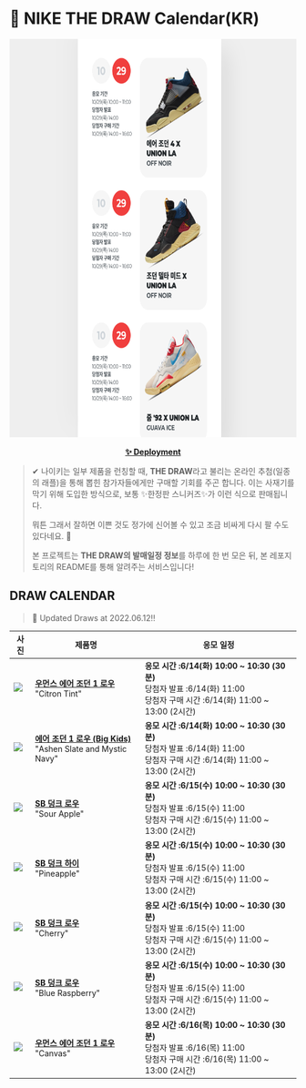 # 👟 NIKE THE DRAW Calendar(KR)

<div align="center">
  <a href="https://junhoyeo.github.io/NIKE-THE-DRAW-Calendar/">
    <img src="./docs/images/preview.png" alt="Preview image of deployed application" height="700px" width="700px" />
  </a>
</div>

<p align="center">
  <a href="https://junhoyeo.github.io/NIKE-THE-DRAW-Calendar/">
    <strong>✨ Deployment</strong>
  </a>
</p>

> ✔ 나이키는 일부 제품을 런칭할 때, **THE DRAW**라고 불리는 온라인 추첨(일종의 래플)을 통해 뽑힌 참가자들에게만 구매할 기회를 주곤 합니다. 이는 사재기를 막기 위해 도입한 방식으로, 보통 ✨한정판 스니커즈✨가 이런 식으로 판매됩니다.
>
> 뭐튼 그래서 잘하면 이쁜 것도 정가에 신어볼 수 있고 조금 비싸게 다시 팔 수도 있다네요. 🤭
>
> 본 프로젝트는 **THE DRAW의 발매일정 정보**를 하루에 한 번 모은 뒤, 본 레포지토리의 README를 통해 알려주는 서비스입니다!

## DRAW CALENDAR

<!-- DRAW CALENDAR: START -->

> 👟 Updated Draws at 2022.06.12‼️

| 사진 | 제품명 | 응모 일정 |
| --- | ---- | ------- |
| <img src="https://static-breeze.nike.co.kr/kr/ko_kr/cmsstatic/product/DC0774-007/0e376b4e-b5d4-4e03-b03f-614286981ebf_primary.jpg?snkrBrowse" width="256" /> | <a href="https://www.nike.com/kr/launch/t/women/fw/basketball/DC0774-007/9hK06E/wmns-air-jordan-1-low"><strong>우먼스 에어 조던 1 로우</strong><br /></a> "Citron Tint" | <strong>응모 시간 :6/14(화) 10:00 ~ 10:30 (30분)</strong><br />당첨자 발표 :6/14(화) 11:00<br />당첨자 구매 시간 :6/14(화) 11:00 ~ 13:00 (2시간) |
| <img src="https://static-breeze.nike.co.kr/kr/ko_kr/cmsstatic/product/553560-414/3d55680b-a363-4bec-b9b2-ae98bff96e9a_primary.jpg?snkrBrowse" width="256" /> | <a href="https://www.nike.com/kr/launch/t/junior/fw/basketball/553560-414/uyT35O/air-jordan-1-low-gs"><strong>에어 조던 1 로우 (Big Kids)</strong><br /></a> "Ashen Slate and Mystic Navy" | <strong>응모 시간 :6/14(화) 10:00 ~ 10:30 (30분)</strong><br />당첨자 발표 :6/14(화) 11:00<br />당첨자 구매 시간 :6/14(화) 11:00 ~ 13:00 (2시간) |
| <img src="https://static-breeze.nike.co.kr/kr/ko_kr/cmsstatic/product/DM0807-300/d95cec03-c1d4-4c63-8a2e-2d59081492ef_primary.jpg?snkrBrowse" width="256" /> | <a href="https://www.nike.com/kr/launch/t/adult-unisex/fw/action-outdoor/DM0807-300/iwO6D3/nike-sb-dunk-low-pro"><strong>SB 덩크 로우</strong><br /></a> "Sour Apple" | <strong>응모 시간 :6/15(수) 10:00 ~ 10:30 (30분)</strong><br />당첨자 발표 :6/15(수) 11:00<br />당첨자 구매 시간 :6/15(수) 11:00 ~ 13:00 (2시간) |
| <img src="https://static-breeze.nike.co.kr/kr/ko_kr/cmsstatic/product/DM0808-700/2667a208-e81f-45f7-9282-4a88a5c72d43_primary.jpg?snkrBrowse" width="256" /> | <a href="https://www.nike.com/kr/launch/t/adult-unisex/fw/action-outdoor/DM0808-700/apM74qFT77/nike-sb-dunk-high-pro"><strong>SB 덩크 하이</strong><br /></a> "Pineapple" | <strong>응모 시간 :6/15(수) 10:00 ~ 10:30 (30분)</strong><br />당첨자 발표 :6/15(수) 11:00<br />당첨자 구매 시간 :6/15(수) 11:00 ~ 13:00 (2시간) |
| <img src="https://static-breeze.nike.co.kr/kr/ko_kr/cmsstatic/product/DM0807-600/9cdcf8bb-f22c-4095-8adf-d5f7fe050338_primary.jpg?snkrBrowse" width="256" /> | <a href="https://www.nike.com/kr/launch/t/adult-unisex/fw/action-outdoor/DM0807-600/2uM7p8XR/nike-sb-dunk-low-pro"><strong>SB 덩크 로우</strong><br /></a> "Cherry" | <strong>응모 시간 :6/15(수) 10:00 ~ 10:30 (30분)</strong><br />당첨자 발표 :6/15(수) 11:00<br />당첨자 구매 시간 :6/15(수) 11:00 ~ 13:00 (2시간) |
| <img src="https://static-breeze.nike.co.kr/kr/ko_kr/cmsstatic/product/DM0807-400/39a119ab-81e8-4f2a-b014-52a3fa1defc5_primary.jpg?snkrBrowse" width="256" /> | <a href="https://www.nike.com/kr/launch/t/adult-unisex/fw/action-outdoor/DM0807-400/6nX520lf1a3/nike-sb-dunk-low-pro"><strong>SB 덩크 로우</strong><br /></a> "Blue Raspberry" | <strong>응모 시간 :6/15(수) 10:00 ~ 10:30 (30분)</strong><br />당첨자 발표 :6/15(수) 11:00<br />당첨자 구매 시간 :6/15(수) 11:00 ~ 13:00 (2시간) |
| <img src="https://static-breeze.nike.co.kr/kr/ko_kr/cmsstatic/product/DQ4151-500/0c2de8e3-9370-4d35-a8b8-e38222d7795b_primary.jpg?snkrBrowse" width="256" /> | <a href="https://www.nike.com/kr/launch/t/women/fw/basketball/DQ4151-500/8iS8VXa/wmns-air-jordan-1-low-se"><strong>우먼스 에어 조던 1 로우</strong><br /></a> "Canvas" | <strong>응모 시간 :6/16(목) 10:00 ~ 10:30 (30분)</strong><br />당첨자 발표 :6/16(목) 11:00<br />당첨자 구매 시간 :6/16(목) 11:00 ~ 13:00 (2시간) |

<!-- DRAW CALENDAR: END -->
